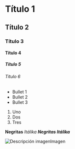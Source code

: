# Título 1
## Título 2
### Título 3
#### Título 4
##### Título 5
###### Título 6

* Bullet 1
* Bullet 2
* Bullet 3

1. Uno
2. Dos
3. Tres

**Negritas**
_Itálika_
***Negritas Itálika***

![Descripción imagenImagen](https://www.google.com/url?sa=i&url=https%3A%2F%2Fconcepto.de%2Fprogramacion%2F&psig=AOvVaw1-cFqXN_bkNjAd-Mml8-Ph&ust=1728088372899000&source=images&cd=vfe&opi=89978449&ved=0CBQQjRxqFwoTCMij9IC984gDFQAAAAAdAAAAABAE)
